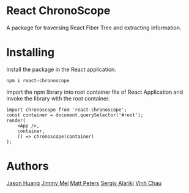 <p>

# React ChronoScope 

A package for traversing React Fiber Tree and extracting information.

# Installing

Install the package in the React application.
```
npm i react-chronoscope
```
Import the npm library into root container file of React Application and invoke the library with the root container.
```
import chronoscope from 'react-chronoscope';
const container = document.querySelector('#root');
render(
    <App />,
    container,
    () => chronoscope(container)
);
```

# Authors
[Jason Huang](https://github.com/jhmoon999)
[Jimmy Mei](https://github.com/Jimmei27)
[Matt Peters](https://github.com/mgpeters)
[Sergiy Alariki](https://github.com/Serrzhik)
[Vinh Chau](https://github.com/Vchau511)


</p>